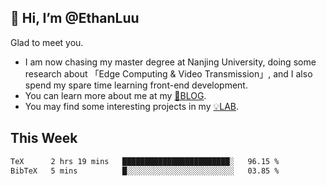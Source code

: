 ## 👋 Hi, I’m @EthanLuu

Glad to meet you.

- I am now chasing my master degree at Nanjing University, doing some research about 「Edge Computing & Video Transmission」, and I also spend my spare time learning front-end development.
- You can learn more about me at my [📝BLOG](https://blog.ethanloo.cn).
- You may find some interesting projects in my [💡LAB](https://lab.ethanloo.cn).

## This Week
<!--START_SECTION:waka-->

```txt
TeX      2 hrs 19 mins   ████████████████████████░   96.15 %
BibTeX   5 mins          █░░░░░░░░░░░░░░░░░░░░░░░░   03.85 %
```

<!--END_SECTION:waka-->
